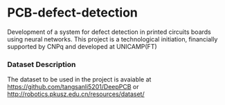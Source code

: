# PCB-defect-detection
Development of a system for defect detection in printed circuits boards using neural networks. This project is a technological initiation, financially supported by CNPq and developed at UNICAMP(FT)
### Dataset Description
The dataset to be used in the project is avaiable at https://github.com/tangsanli5201/DeepPCB or http://robotics.pkusz.edu.cn/resources/dataset/
